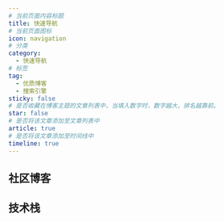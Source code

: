 ```yaml
---
# 当前页面内容标题
title: 快速导航
# 当前页面图标
icon: navigation
# 分类
category:
  - 快速导航
# 标签
tag:
  - 优质博客
  - 搜索引擎
sticky: false
# 是否收藏在博客主题的文章列表中，当填入数字时，数字越大，排名越靠前。
star: false
# 是否将该文章添加至文章列表中
article: true
# 是否将该文章添加至时间线中
timeline: true
---
```


<NavCard arr='[
{"title":"全渠道搜索","url":"https://dir.scmor.com/","desc":"国内使用Google搜索","icon":"/navicon/google.ico"},
{"title":"QuickRef","url":"https://quickref.me/","desc":"快速学习各种语言的语法","icon":"/navicon/quickref.png"}
]'></NavCard>

## 社区博客

<NavCard arr='[
{"title":"Doocs","url":"https://doocs.gitee.io/#/README_CN","desc":"非常友好的技术社区","icon":"/navicon/doocs.ico"},
{"title":"阮一峰","url":"https://www.ruanyifeng.com/","desc":"阮一峰的个人网站","icon":"/navicon/ruan.ico"}
]'></NavCard>

## 技术栈

<NavCard arr='[
{"title":"Java全栈","url":"https://www.pdai.tech/","desc":"Java全栈知识体系","icon":"/navicon/pdai.ico"},
{"title":"CS自学","url":"https://csdiy.wiki","desc":"一本计算机的自学指南","icon":"/navicon/cs-self.png"}
]'></NavCard>
